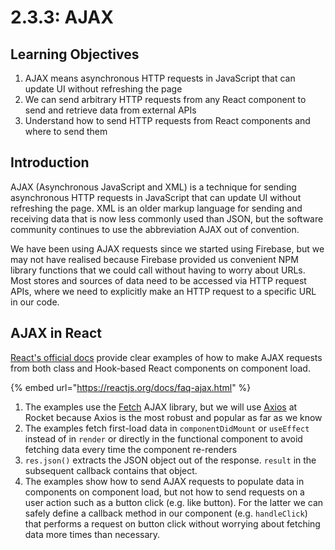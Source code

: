 # 2.3.3: AJAX

## Learning Objectives

1. AJAX means asynchronous HTTP requests in JavaScript that can update UI without refreshing the page
2. We can send arbitrary HTTP requests from any React component to send and retrieve data from external APIs
3. Understand how to send HTTP requests from React components and where to send them

## Introduction

AJAX (Asynchronous JavaScript and XML) is a technique for sending asynchronous HTTP requests in JavaScript that can update UI without refreshing the page. XML is an older markup language for sending and receiving data that is now less commonly used than JSON, but the software community continues to use the abbreviation AJAX out of convention.

We have been using AJAX requests since we started using Firebase, but we may not have realised because Firebase provided us convenient NPM library functions that we could call without having to worry about URLs. Most stores and sources of data need to be accessed via HTTP request APIs, where we need to explicitly make an HTTP request to a specific URL in our code.

## AJAX in React

[React's official docs](https://reactjs.org/docs/faq-ajax.html) provide clear examples of how to make AJAX requests from both class and Hook-based React components on component load.

{% embed url="https://reactjs.org/docs/faq-ajax.html" %}

1. The examples use the [Fetch](https://developer.mozilla.org/en-US/docs/Web/API/Fetch\_API) AJAX library, but we will use [Axios](https://axios-http.com/docs/intro) at Rocket because Axios is the most robust and popular as far as we know
2. The examples fetch first-load data in `componentDidMount` or `useEffect` instead of in `render` or directly in the functional component to avoid fetching data every time the component re-renders
3. `res.json()` extracts the JSON object out of the response. `result` in the subsequent callback contains that object.
4. The examples show how to send AJAX requests to populate data in components on component load, but not how to send requests on a user action such as a button click (e.g. like button). For the latter we can safely define a callback method in our component (e.g. `handleClick`) that performs a request on button click without worrying about fetching data more times than necessary.

